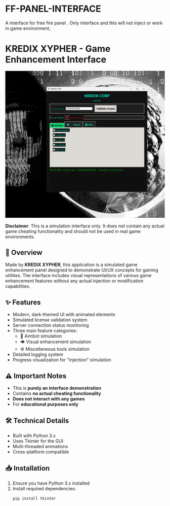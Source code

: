 # FF-PANEL-INTERFACE
A interface for free fire panel . Only interface and this will not inject or work in game environment,


# KREDIX XYPHER - Game Enhancement Interface

![KREDIX Interface](https://raw.githubusercontent.com/kredix-xypher/FF-PANEL-INTERFACE/main/interface-preview.png)

**Disclaimer**: This is a simulation interface only. It does not contain any actual game cheating functionality and should not be used in real game environments.

## 📌 Overview

Made by **KREDIX XYPHER**, this application is a simulated game enhancement panel designed to demonstrate UI/UX concepts for gaming utilities. The interface includes visual representations of various game enhancement features without any actual injection or modification capabilities.

## ✨ Features

- Modern, dark-themed UI with animated elements
- Simulated license validation system
- Server connection status monitoring
- Three main feature categories:
  - 🎯 Aimbot simulation
  - 👁️ Visual enhancement simulation
  - ⚙️ Miscellaneous tools simulation
- Detailed logging system
- Progress visualization for "injection" simulation

## ⚠️ Important Notes

- This is **purely an interface demonstration**
- Contains **no actual cheating functionality**
- **Does not interact with any games**
- For **educational purposes only**

## 🛠️ Technical Details

- Built with Python 3.x
- Uses Tkinter for the GUI
- Multi-threaded animations
- Cross-platform compatible

## 📥 Installation

1. Ensure you have Python 3.x installed
2. Install required dependencies:
   ```bash
   pip install tkinter
